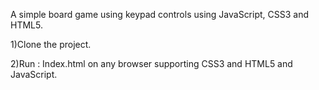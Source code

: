 A simple board game using keypad controls using JavaScript, CSS3 and HTML5. 

1)Clone the project.      

2)Run : Index.html on any browser supporting CSS3 and HTML5 and JavaScript.
